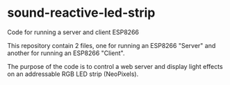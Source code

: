 # sound-reactive-led-strip
Code for running a server and client ESP8266

This repository contain 2 files, one for running an ESP8266 "Server" and another for running an ESP8266 "Client".

The purpose of the code is to control a web server and display light effects on an addressable RGB LED strip (NeoPixels).
